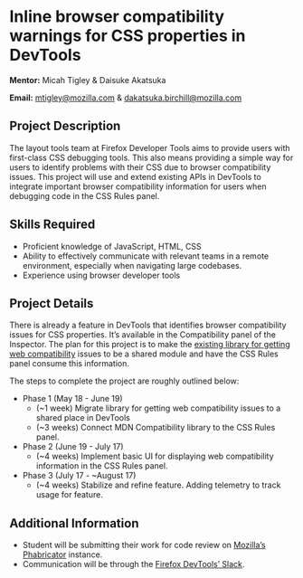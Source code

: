 # Inline browser compatibility warnings for CSS properties in DevTools

**Mentor:** Micah Tigley & Daisuke Akatsuka

**Email:** mtigley@mozilla.com & dakatsuka.birchill@mozilla.com

## Project Description

The layout tools team at Firefox Developer Tools aims to provide users with first-class CSS debugging tools. This also means providing a simple way for users to identify problems with their CSS due to browser compatibility issues. This project will use and extend existing APIs in DevTools to integrate important browser compatibility information for users when debugging code in the CSS Rules panel.

## Skills Required

* Proficient knowledge of JavaScript, HTML, CSS
* Ability to effectively communicate with relevant teams in a remote environment, especially when navigating large codebases.
* Experience using browser developer tools

## Project Details

There is already a feature in DevTools that identifies browser compatibility issues for CSS properties. It’s available in the Compatibility panel of the Inspector. The plan for this project is to make the [existing library for getting web compatibility](https://searchfox.org/mozilla-central/source/devtools/client/inspector/compatibility/lib/MDNCompatibility.js) issues to be a shared module and have the CSS Rules panel consume this information.

The steps to complete the project are roughly outlined below:
* Phase 1 (May 18 - June 19)
    * (~1 week) Migrate library for getting web compatibility issues to a shared place in DevTools
    * (~3 weeks) Connect MDN Compatibility library to the CSS Rules panel.
* Phase 2 (June 19 - July 17)
    * (~4 weeks) Implement basic UI for displaying web compatibility information in the CSS Rules panel.
* Phase 3 (July 17 - ~August 17)
    * (~4 weeks) Stabilize and refine feature. Adding telemetry to track usage for feature.

## Additional Information
* Student will be submitting their work for code review on [Mozilla’s Phabricator](https://wiki.mozilla.org/Phabricator) instance.
* Communication will be through the [Firefox DevTools’ Slack](https://devtools-html-slack.herokuapp.com/).
